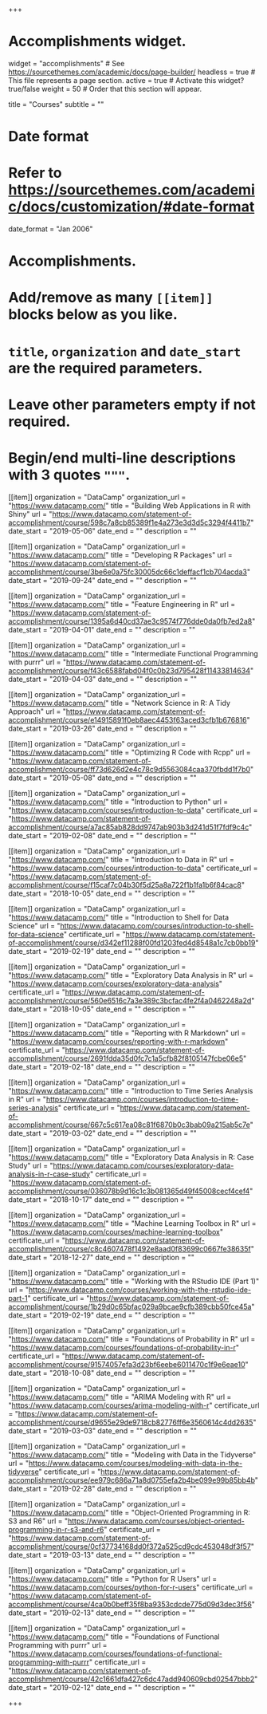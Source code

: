 +++
# Accomplishments widget.
widget = "accomplishments"  # See https://sourcethemes.com/academic/docs/page-builder/
headless = true  # This file represents a page section.
active = true  # Activate this widget? true/false
weight = 50  # Order that this section will appear.

title = "Courses"
subtitle = ""

# Date format
#   Refer to https://sourcethemes.com/academic/docs/customization/#date-format
date_format = "Jan 2006"

# Accomplishments.
#   Add/remove as many `[[item]]` blocks below as you like.
#   `title`, `organization` and `date_start` are the required parameters.
#   Leave other parameters empty if not required.
#   Begin/end multi-line descriptions with 3 quotes `"""`.

[[item]]
  organization = "DataCamp"
  organization_url = "https://www.datacamp.com/"
  title = "Building Web Applications in R with Shiny"
  url = "https://www.datacamp.com/statement-of-accomplishment/course/598c7a8cb85389f1e4a273e3d3d5c3294f4411b7"
  date_start = "2019-05-06"
  date_end = ""
  description = ""

[[item]]
  organization = "DataCamp"
  organization_url = "https://www.datacamp.com/"
  title = "Developing R Packages"
  url = "https://www.datacamp.com/statement-of-accomplishment/course/3be6e0a75fc30005dc66c1deffacf1cb704acda3"
  date_start = "2019-09-24"
  date_end = ""
  description = ""

[[item]]
  organization = "DataCamp"
  organization_url = "https://www.datacamp.com/"
  title = "Feature Engineering in R"
  url = "https://www.datacamp.com/statement-of-accomplishment/course/1395a6d40cd37ae3c9574f776dde0da0fb7ed2a8"
  date_start = "2019-04-01"
  date_end = ""
  description = ""

[[item]]
  organization = "DataCamp"
  organization_url = "https://www.datacamp.com/"
  title = "Intermediate Functional Programming with purrr"
  url = "https://www.datacamp.com/statement-of-accomplishment/course/f43c6588fabd04f0c0b23d795428f11433814634"
  date_start = "2019-04-03"
  date_end = ""
  description = ""


[[item]]
  organization = "DataCamp"
  organization_url = "https://www.datacamp.com/"
  title = "Network Science in R: A Tidy Approach"
  url = "https://www.datacamp.com/statement-of-accomplishment/course/e14915891f0eb8aec4453f63aced3cfb1b676816"
  date_start = "2019-03-26"
  date_end = ""
  description = ""
  
  
[[item]]
  organization = "DataCamp"
  organization_url = "https://www.datacamp.com/"
  title = "Optimizing R Code with Rcpp"
  url = "https://www.datacamp.com/statement-of-accomplishment/course/ff73d626d2e4c78c9d5563084caa370fbdd1f7b0"
  date_start = "2019-05-08"
  date_end = ""
  description = ""
  
  
  
[[item]]
  organization = "DataCamp"
  organization_url = "https://www.datacamp.com/"
  title = "Introduction to Python"
  url = "https://www.datacamp.com/courses/introduction-to-data"
  certificate_url = "https://www.datacamp.com/statement-of-accomplishment/course/a7ac85ab828dd9747ab903b3d241d51f7fdf9c4c"
  date_start = "2019-02-08"
  date_end = ""
  description = ""
  

  
[[item]]
  organization = "DataCamp"
  organization_url = "https://www.datacamp.com/"
  title = "Introduction to Data in R"
  url = "https://www.datacamp.com/courses/introduction-to-data"
  certificate_url = "https://www.datacamp.com/statement-of-accomplishment/course/f15caf7c04b30f5d25a8a722f1b1fa1b6f84cac8"
  date_start = "2018-10-05"
  date_end = ""
  description = ""
  
[[item]]
  organization = "DataCamp"
  organization_url = "https://www.datacamp.com/"
  title = "Introduction to Shell for Data Science"
  url = "https://www.datacamp.com/courses/introduction-to-shell-for-data-science"
  certificate_url = "https://www.datacamp.com/statement-of-accomplishment/course/d342ef11288f00fd1203fed4d8548a1c7cb0bb19"
  date_start = "2019-02-19"
  date_end = ""
  description = ""
  
[[item]]
  organization = "DataCamp"
  organization_url = "https://www.datacamp.com/"
  title = "Exploratory Data Analysis in R"
  url = "https://www.datacamp.com/courses/exploratory-data-analysis"
  certificate_url = "https://www.datacamp.com/statement-of-accomplishment/course/560e6516c7a3e389c3bcfac4fe2f4a0462248a2d"
  date_start = "2018-10-05"
  date_end = ""
  description = ""
  
[[item]]
  organization = "DataCamp"
  organization_url = "https://www.datacamp.com/"
  title = "Reporting with R Markdown"
  url = "https://www.datacamp.com/courses/reporting-with-r-markdown"
  certificate_url = "https://www.datacamp.com/statement-of-accomplishment/course/2691fdda35d0fc7c1a5cfb82f8105147fcbe06e5"
  date_start = "2019-02-18"
  date_end = ""
  description = ""
  
[[item]]
  organization = "DataCamp"
  organization_url = "https://www.datacamp.com/"
  title = "Introduction to Time Series Analysis in R"
  url = "https://www.datacamp.com/courses/introduction-to-time-series-analysis"
  certificate_url = "https://www.datacamp.com/statement-of-accomplishment/course/667c5c617ea08c81f6870b0c3bab09a215ab5c7e"
  date_start = "2019-03-02"
  date_end = ""
  description = ""
  
[[item]]
  organization = "DataCamp"
  organization_url = "https://www.datacamp.com/"
  title = "Exploratory Data Analysis in R: Case Study"
  url = "https://www.datacamp.com/courses/exploratory-data-analysis-in-r-case-study"
  certificate_url = "https://www.datacamp.com/statement-of-accomplishment/course/036078b9d16c1c3b081365d49f45008cecf4cef4"
  date_start = "2018-10-17"
  date_end = ""
  description = ""
  
[[item]]
  organization = "DataCamp"
  organization_url = "https://www.datacamp.com/"
  title = "Machine Learning Toolbox in R"
  url = "https://www.datacamp.com/courses/machine-learning-toolbox"
  certificate_url = "https://www.datacamp.com/statement-of-accomplishment/course/c8c4607478f1492e8aad0f83699c0667fe38635f"
  date_start = "2018-12-27"
  date_end = ""
  description = ""
  
[[item]]
  organization = "DataCamp"
  organization_url = "https://www.datacamp.com/"
  title = "Working with the RStudio IDE (Part 1)"
  url = "https://www.datacamp.com/courses/working-with-the-rstudio-ide-part-1"
  certificate_url = "https://www.datacamp.com/statement-of-accomplishment/course/1b29d0c65bfac029a9bcae9cfb389cbb50fce45a"
  date_start = "2019-02-19"
  date_end = ""
  description = ""
  
[[item]]
  organization = "DataCamp"
  organization_url = "https://www.datacamp.com/"
  title = "Foundations of Probability in R"
  url = "https://www.datacamp.com/courses/foundations-of-probability-in-r"
  certificate_url = "https://www.datacamp.com/statement-of-accomplishment/course/91574057efa3d23bf6eebe6011470c1f9e6eae10"
  date_start = "2018-10-08"
  date_end = ""
  description = ""
  
[[item]]
  organization = "DataCamp"
  organization_url = "https://www.datacamp.com/"
  title = "ARIMA Modeling with R"
  url = "https://www.datacamp.com/courses/arima-modeling-with-r"
  certificate_url = "https://www.datacamp.com/statement-of-accomplishment/course/d9655e29de9718cb82776ff6e3560614c4dd2635"
  date_start = "2019-03-03"
  date_end = ""
  description = ""
  
[[item]]
  organization = "DataCamp"
  organization_url = "https://www.datacamp.com/"
  title = "Modeling with Data in the Tidyverse"
  url = "https://www.datacamp.com/courses/modeling-with-data-in-the-tidyverse"
  certificate_url = "https://www.datacamp.com/statement-of-accomplishment/course/ee979c686a71a8d0755efa2b4be099e99b85bb4b"
  date_start = "2019-02-28"
  date_end = ""
  description = ""
  
[[item]]
  organization = "DataCamp"
  organization_url = "https://www.datacamp.com/"
  title = "Object-Oriented Programming in R: S3 and R6"
  url = "https://www.datacamp.com/courses/object-oriented-programming-in-r-s3-and-r6"
  certificate_url = "https://www.datacamp.com/statement-of-accomplishment/course/0cf37734168dd0f372a525cd9cdc453048df3f57"
  date_start = "2019-03-13"
  date_end = ""
  description = ""
  
[[item]]
  organization = "DataCamp"
  organization_url = "https://www.datacamp.com/"
  title = "Python for R Users"
  url = "https://www.datacamp.com/courses/python-for-r-users"
  certificate_url = "https://www.datacamp.com/statement-of-accomplishment/course/4ca0b0beff35f8ba9353cdcde775d09d3dec3f56"
  date_start = "2019-02-13"
  date_end = ""
  description = ""
  
[[item]]
  organization = "DataCamp"
  organization_url = "https://www.datacamp.com/"
  title = "Foundations of Functional Programming with purrr"
  url = "https://www.datacamp.com/courses/foundations-of-functional-programming-with-purrr"
  certificate_url = "https://www.datacamp.com/statement-of-accomplishment/course/42c1661dfa427c6dc47add940609cbd02547bbb2"
  date_start = "2019-02-12"
  date_end = ""
  description = ""

+++
